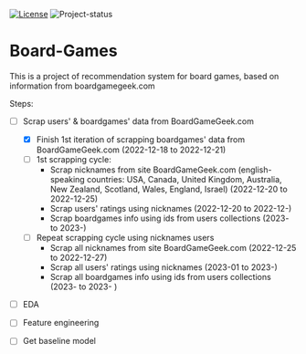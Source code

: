 [![License][badge-mit]][license]
![Project-status][status-active]

# Board-Games
This is a project of recommendation system for board games, based on information from boardgamegeek.com



Steps:

- [ ] Scrap users' & boardgames' data from BoardGameGeek.com
  - [x] Finish 1st iteration of scrapping boardgames' data from BoardGameGeek.com (2022-12-18 to 2022-12-21)
  - [ ] 1st scrapping cycle:
    - Scrap nicknames from site BoardGameGeek.com (english-speaking countries: USA, Canada, United Kingdom, Australia, New Zealand, Scotland, Wales, England, Israel) (2022-12-20 to 2022-12-25)
    - Scrap users' ratings using nicknames (2022-12-20 to 2022-12-)
    - Scrap boardgames info using ids from users collections (2023- to 2023-)
  - [ ] Repeat scrapping cycle using nicknames users 
    - Scrap all nicknames from site BoardGameGeek.com (2022-12-25 to 2022-12-27)
    - Scrap all users' ratings using nicknames (2023-01 to 2023-)
    - Scrap all boardgames info using ids from users collections (2023- to 2023- )
- [ ] EDA
- [ ] Feature engineering
- [ ] Get baseline model



[status-active]: https://img.shields.io/badge/project%20status-active-brightgreen?style=for-the-badge&logo=appveyor.svg
[status-on-hold]: https://img.shields.io/badge/project%20status-on%20hold-yellow?style=for-the-badge&logo=appveyor.svg
[status-completed]: https://img.shields.io/badge/project%20status-completed-blueviolet?style=for-the-badge&logo=appveyor.svg
[status-cancelled]: https://img.shields.io/badge/project%20status-cancelled-red?style=for-the-badge&logo=appveyor.svg
[badge-mit]: https://img.shields.io/badge/License-MIT-blue?style=for-the-badge&logo=appveyor.svg
[license]: https://github.com/Fedorov-Nikita/Board-Games/blob/main/LICENSE.md

<!---

![Project-status][status-on-hold]
![Project-status][status-completed]
![Project-status][status-cancelled]

--->

